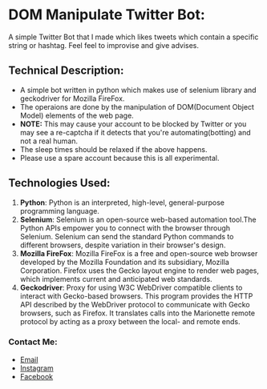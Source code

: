 # DOM Manipulate Twitter Bot:
A simple Twitter Bot that I made which likes tweets which contain a specific string or hashtag. Feel feel to improvise and give advises.
## Technical Description:
* A simple bot written in python which makes use of selenium library and geckodriver for Mozilla FireFox.
* The operaions are done by the manipulation of DOM(Document Object Model) elements of the web page.
* **NOTE:** This may cause your account to be blocked by Twitter or you may see a re-captcha if it detects that you're automating(botting) and not a real human.
* The sleep times should be relaxed if the above happens.
* Please use a spare account because this is all experimental.
## Technologies Used:
1. **Python**: Python is an interpreted, high-level, general-purpose programming language.
2. **Selenium**: Selenium is an open-source web-based automation tool.The Python APIs empower you to connect with the browser through Selenium. Selenium can send the standard Python commands to different browsers, despite variation in their browser's design.
3. **Mozilla FireFox**: Mozilla FireFox is a free and open-source web browser developed by the Mozilla Foundation and its subsidiary, Mozilla Corporation. Firefox uses the Gecko layout engine to render web pages, which implements current and anticipated web standards.
4. **Geckodriver**: Proxy for using W3C WebDriver compatible clients to interact with Gecko-based browsers. This program provides the HTTP API described by the WebDriver protocol to communicate with Gecko browsers, such as Firefox. It translates calls into the Marionette remote protocol by acting as a proxy between the local- and remote ends.
### Contact Me:
* [Email](mailto:utsavsingh899@gmail.com)
* [Instagram](https://www.instagram.com/us_codes/)
* [Facebook](https://www.facebook.com/utsav.singh.581)
